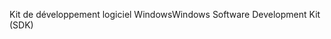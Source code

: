 <span data-ttu-id="7f12a-101">Kit de développement logiciel Windows</span><span class="sxs-lookup"><span data-stu-id="7f12a-101">Windows Software Development Kit (SDK)</span></span>